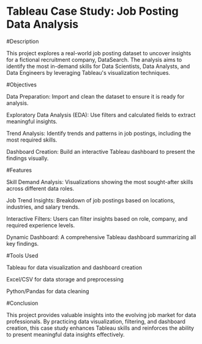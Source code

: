 
# Tableau Case Study: Job Posting Data Analysis

#Description

This project explores a real-world job posting dataset to uncover insights for a fictional recruitment company, DataSearch. The analysis aims to identify the most in-demand skills for Data Scientists, Data Analysts, and Data Engineers by leveraging Tableau's visualization techniques.

#Objectives

Data Preparation: Import and clean the dataset to ensure it is ready for analysis.

Exploratory Data Analysis (EDA): Use filters and calculated fields to extract meaningful insights.

Trend Analysis: Identify trends and patterns in job postings, including the most required skills.

Dashboard Creation: Build an interactive Tableau dashboard to present the findings visually.

#Features

Skill Demand Analysis: Visualizations showing the most sought-after skills across different data roles.

Job Trend Insights: Breakdown of job postings based on locations, industries, and salary trends.

Interactive Filters: Users can filter insights based on role, company, and required experience levels.

Dynamic Dashboard: A comprehensive Tableau dashboard summarizing all key findings.

#Tools Used

Tableau for data visualization and dashboard creation

Excel/CSV for data storage and preprocessing

Python/Pandas for data cleaning

#Conclusion

This project provides valuable insights into the evolving job market for data professionals. By practicing data visualization, filtering, and dashboard creation, this case study enhances Tableau skills and reinforces the ability to present meaningful data insights effectively.

